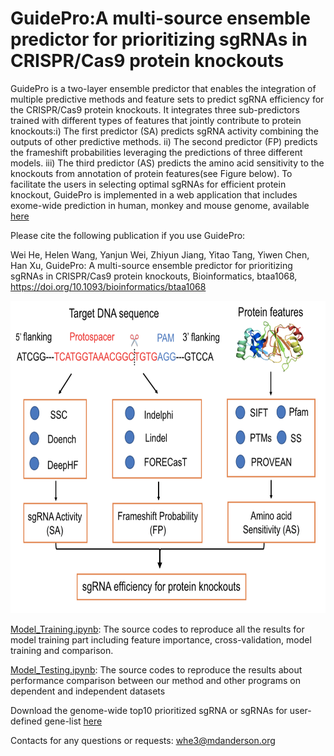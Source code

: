 # GuidePro:A multi-source ensemble predictor for prioritizing sgRNAs in CRISPR/Cas9 protein knockouts

GuidePro is a two-layer ensemble predictor that enables the integration of multiple predictive methods and feature sets to predict sgRNA efficiency for the CRISPR/Cas9 protein knockouts. It integrates three sub-predictors trained with different types of features that jointly contribute to protein knockouts:i) The first predictor (SA) predicts sgRNA activity combining the outputs of other predictive methods. ii) The second predictor (FP) predicts the frameshift probabilities leveraging the predictions of three different models. iii) The third predictor (AS) predicts the amino acid sensitivity to the knockouts from annotation of protein features(see Figure below). To facilitate the users in selecting optimal sgRNAs for efficient protein knockout, GuidePro is implemented in a web application that includes exome-wide prediction in human, monkey and mouse genome, available <a href="https://bioinformatics.mdanderson.org/apps/GuidePro/" target="_blank">here<i class="fas fa-external-link-square-alt"></i></a>

Please cite the following publication if you use GuidePro:

Wei He, Helen Wang, Yanjun Wei, Zhiyun Jiang, Yitao Tang, Yiwen Chen, Han Xu, GuidePro: A multi-source ensemble predictor for prioritizing sgRNAs in CRISPR/Cas9 protein knockouts, Bioinformatics,  btaa1068, https://doi.org/10.1093/bioinformatics/btaa1068

<div align="center"><img src="Figures/Workflow.png"  height="500" width="700"></div>

[Model_Training.ipynb](https://github.com/MDhewei/GuidePro/blob/master/Model_Training.ipynb): The source codes to reproduce all the results for model training part including feature importance, cross-validation, model training and comparison.

[Model_Testing.ipynb](https://github.com/MDhewei/GuidePro/blob/master/Model_Testing.ipynb): The source codes to reproduce the results about performance comparison between our method and other programs on dependent and independent datasets

Download the genome-wide top10 prioritized sgRNA or sgRNAs for user-defined gene-list [here](https://github.com/MDhewei/GuidePro/blob/master/Downloads)

Contacts for any questions or requests: 
whe3@mdanderson.org




